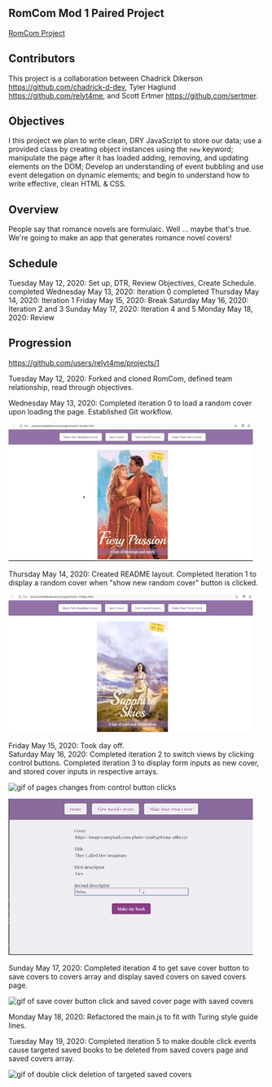 ## RomCom Mod 1 Paired Project

[RomCom Project](https://relyt4me.github.io/romcom-1/)
## Contributors
This project is a collaboration between Chadrick Dikerson https://github.com/chadrick-d-dev, Tyler Haglund https://github.com/relyt4me, and Scott Ertmer https://github.com/sertmer.
## Objectives
I this project we plan to write clean, DRY JavaScript to store our data; use a provided class by creating object instances using the `new` keyword; manipulate the page after it has loaded adding, removing, and updating elements on the DOM; Develop an understanding of event bubbling and use event delegation on dynamic elements; and begin to understand how to write effective, clean HTML & CSS.
## Overview
People say that romance novels are formulaic. Well ... maybe that's true. We're going to make an app that generates romance novel covers!
## Schedule
Tuesday May 12, 2020: Set up, DTR, Review Objectives, Create Schedule. completed
Wednesday May 13, 2020: Iteration 0 completed
Thursday May 14, 2020: Iteration 1
Friday May 15, 2020: Break
Saturday May 16, 2020: Iteration 2 and 3
Sunday May 17, 2020: Iteration 4 and 5
Monday May 18, 2020: Review
## Progression
https://github.com/users/relyt4me/projects/1

Tuesday May 12, 2020: Forked and cloned RomCom, defined team relationship, read through objectives.

Wednesday May 13, 2020: Completed iteration 0 to load a random cover upon loading the page. Established Git workflow.

![gif of random cover on page load and click](/readmeAssets/refreshsmall.gif)   

Thursday May 14, 2020: Created README layout. Completed Iteration 1 to display a random cover when "show new random cover" button is clicked.   

![gif of random cover on page load and random cover button click](/readmeAssets/RandomCoverButton.gif)   

Friday May 15, 2020: Took day off.   
Saturday May 16, 2020: Completed iteration 2 to switch views by clicking control buttons. Completed iteration 3 to display form inputs as new cover, and stored cover inputs in respective arrays.  

![gif of pages changes from control button clicks](/readmeAssets/iteration2.gif)   

![gif of new cover generation based on form inputs after make new cover button click](/readmeAssets/iteration3.gif)   

Sunday May 17, 2020: Completed iteration 4 to get save cover button to save covers to covers array and display saved covers on saved covers page.   

![gif of save cover button click and saved cover page with saved covers](/readmeAssets/iteration4.gif)   

Monday May 18, 2020: Refactored the main.js to fit with Turing style guide lines.  

Tuesday May 19, 2020: Completed iteration 5 to make double click events cause targeted saved books to be deleted from saved covers page and saved covers array.   

![gif of double click deletion of targeted saved covers](/readmeAssets/iteration5.gif)  
